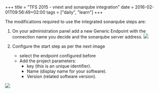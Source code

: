 +++
title = "TFS 2015 - vnext and sonarqube integration"
date =  2016-02-01T09:56:49+02:00
tags = ["daily", "learn"]
+++

The modifications required to use the integrated sonarqube steps are:

1.	On your administration panel add a new Generic Endpoint with the connection name you decide and the sonarqube server address.
![](Resources/sonarqube2.PNG)

2.	Configure the start step as per the next image
    * select the endpoint configured before
    * Add the project parameters:
        * key (this is an unique identifier).
        * Name (display name for your software).
        * Version (related software version).

![](Resources/sonarqube1.PNG)
